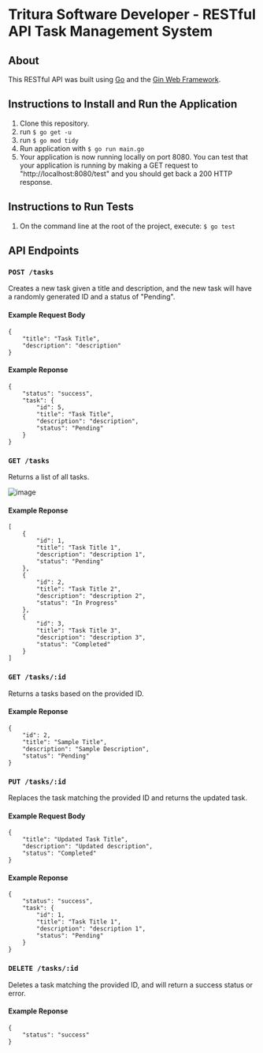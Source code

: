 # Tritura Software Developer - RESTful API Task Management System

## About

This RESTful API was built using [Go](https://go.dev/) and the [Gin Web Framework](https://github.com/gin-gonic/gin).

## Instructions to Install and Run the Application

1. Clone this repository.
2. run `$ go get -u`
3. run `$ go mod tidy`
4. Run application with `$ go run main.go`
5. Your application is now running locally on port 8080. You can test that your application is running by making a GET request to "http://localhost:8080/test" and you should get back a 200 HTTP response.

## Instructions to Run Tests

1. On the command line at the root of the project, execute: `$ go test`

## API Endpoints

### `POST /tasks`

Creates a new task given a title and description, and the new task will have a randomly generated ID and a status of "Pending".

#### Example Request Body

```
{
    "title": "Task Title",
    "description": "description"
}
```

#### Example Reponse

```
{
    "status": "success",
    "task": {
        "id": 5,
        "title": "Task Title",
        "description": "description",
        "status": "Pending"
    }
}
```

### `GET /tasks`

Returns a list of all tasks.

![image](https://github.com/SaturdayMornings/go-restful-api/assets/24395782/f8e6097a-e8b9-4b50-b50a-47b269296158)

#### Example Reponse

```
[
    {
        "id": 1,
        "title": "Task Title 1",
        "description": "description 1",
        "status": "Pending"
    },
    {
        "id": 2,
        "title": "Task Title 2",
        "description": "description 2",
        "status": "In Progress"
    },
    {
        "id": 3,
        "title": "Task Title 3",
        "description": "description 3",
        "status": "Completed"
    }
]
```

### `GET /tasks/:id`

Returns a tasks based on the provided ID.

#### Example Reponse

```
{
    "id": 2,
    "title": "Sample Title",
    "description": "Sample Description",
    "status": "Pending"
}
```

### `PUT /tasks/:id`

Replaces the task matching the provided ID and returns the updated task.

#### Example Request Body

```
{
    "title": "Updated Task Title",
    "description": "Updated description",
    "status": "Completed"
}
```

#### Example Reponse

```
{
    "status": "success",
    "task": {
        "id": 1,
        "title": "Task Title 1",
        "description": "description 1",
        "status": "Pending"
    }
}
```

### `DELETE /tasks/:id`

Deletes a task matching the provided ID, and will return a success status or error.

#### Example Reponse

```
{
    "status": "success"
}
```
